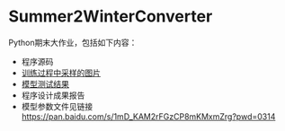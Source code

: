 # Summer2WinterConverter
Python期末大作业，包括如下内容：
- 程序源码
- [训练过程中采样的图片](https://github.com/Leamonz/Summer2WinterConverter/tree/master/samples)
- [模型测试结果](https://github.com/Leamonz/Summer2WinterConverter/tree/master/results)
- 程序设计成果报告
- 模型参数文件见链接[ https://pan.baidu.com/s/1mD_KAM2rFGzCP8mKMxmZrg?pwd=0314 ]( https://pan.baidu.com/s/1mD_KAM2rFGzCP8mKMxmZrg?pwd=0314)
